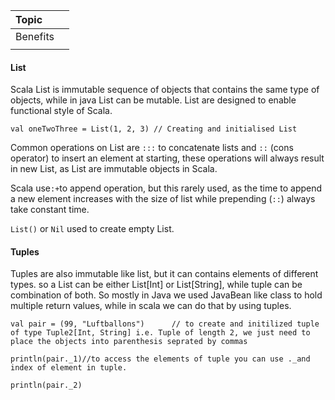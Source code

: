 | Topic |  |
| :--- | :--- |
| Benefits |  |
|  |  |

#### **List**

Scala List is immutable sequence of objects that contains the same type of objects, while in java List can be mutable. List are designed to enable functional style of Scala.

`val oneTwoThree = List(1, 2, 3) // Creating and initialised List`

Common operations on List are `:::` to concatenate lists and `::` \(cons operator\) to insert an element at starting, these operations will always result in new List, as List are immutable objects in Scala.

Scala use`:+`to append operation, but this rarely used, as the time to append a new element increases with the size of list while prepending \(`::`\) always take constant time.

`List()` or `Nil`  used to create empty List.

#### Tuples

Tuples are also immutable like list, but it can contains elements of different types. so a List can be either List\[Int\] or List\[String\], while tuple can be combination of both. So mostly in Java we used JavaBean like class to hold  multiple return values, while in scala we can do that by using tuples.

`val pair = (99, "Luftballons")     
 // to create and initilized tuple of type Tuple2[Int, String] i.e. Tuple of length 2, we just need to place the objects into parenthesis seprated by commas`

`println(pair._1)//to access the elements of tuple you can use ._and index of element in tuple.`

`println(pair._2)`

